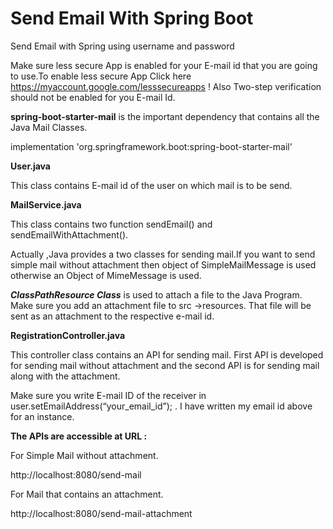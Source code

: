 # Send Email With Spring Boot
Send Email with Spring using username and password

Make sure less secure App is enabled for your E-mail id that you are going to use.To enable less secure App Click here https://myaccount.google.com/lesssecureapps !
Also Two-step verification should not be enabled for you E-mail Id.

**spring-boot-starter-mail**  is the important dependency that contains all the Java Mail Classes.

implementation 'org.springframework.boot:spring-boot-starter-mail'

**User.java**

This class contains E-mail id of the user on which mail is to be send.

**MailService.java**

This class contains two function sendEmail() and sendEmailWithAttachment().

Actually ,Java provides a two classes for sending mail.If you want to send simple mail without attachment then object of SimpleMailMessage is used otherwise an Object of MimeMessage is used.

_**ClassPathResource Class**_ is used to attach a file to the Java Program. Make sure you add an attachment file to src ->resources. That file will be sent as an attachment to the respective e-mail id.

**RegistrationController.java**

This controller class contains an API for sending mail. First API is developed for sending mail without attachment and the second API is for sending mail along with the attachment.

Make sure you write E-mail ID of the receiver in user.setEmailAddress(“your_email_id”); . I have written my email id above for an instance.

**The APIs are accessible at URL :**

For Simple Mail without attachment.

http://localhost:8080/send-mail

For Mail that contains an attachment.

http://localhost:8080/send-mail-attachment